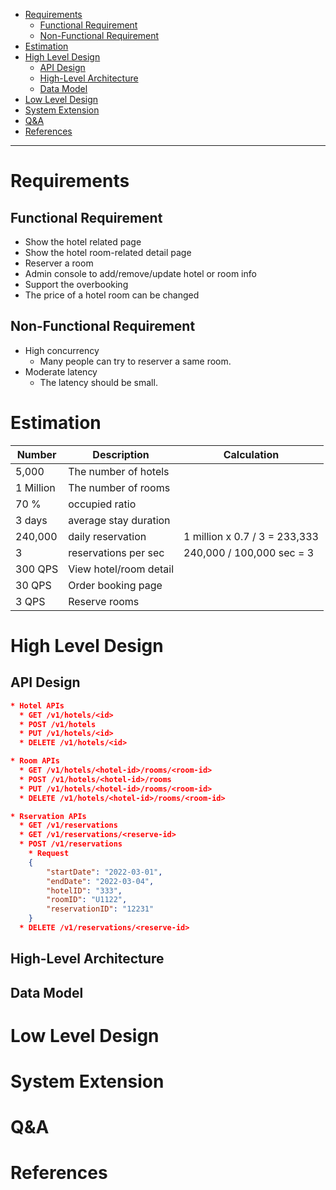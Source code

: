 - [Requirements](#requirements)
  - [Functional Requirement](#functional-requirement)
  - [Non-Functional Requirement](#non-functional-requirement)
- [Estimation](#estimation)
- [High Level Design](#high-level-design)
  - [API Design](#api-design)
  - [High-Level Architecture](#high-level-architecture)
  - [Data Model](#data-model)
- [Low Level Design](#low-level-design)
- [System Extension](#system-extension)
- [Q\&A](#qa)
- [References](#references)

----

# Requirements

## Functional Requirement

* Show the hotel related page
* Show the hotel room-related detail page
* Reserver a room
* Admin console to add/remove/update hotel or room info
* Support the overbooking
* The price of a hotel room can be changed

## Non-Functional Requirement

* High concurrency
  * Many people can try to reserver a same room.
* Moderate latency
  * The latency should be small.

# Estimation

| Number | Description | Calculation |
|--|---|--|
| 5,000 | The number of hotels | |
| 1 Million | The number of rooms | |
| 70 % | occupied ratio | |
| 3 days | average stay duration | |
| 240,000 | daily reservation | 1 million x 0.7 / 3 = 233,333 |
| 3 | reservations per sec | 240,000 / 100,000 sec = 3 |
| 300 QPS | View hotel/room detail | |
| 30 QPS | Order booking page | |
| 3 QPS | Reserve rooms | |

# High Level Design

## API Design

```json
* Hotel APIs
  * GET /v1/hotels/<id>
  * POST /v1/hotels
  * PUT /v1/hotels/<id>
  * DELETE /v1/hotels/<id>

* Room APIs
  * GET /v1/hotels/<hotel-id>/rooms/<room-id>
  * POST /v1/hotels/<hotel-id>/rooms
  * PUT /v1/hotels/<hotel-id>/rooms/<room-id>
  * DELETE /v1/hotels/<hotel-id>/rooms/<room-id>

* Rservation APIs
  * GET /v1/reservations
  * GET /v1/reservations/<reserve-id>
  * POST /v1/reservations
    * Request
    {
        "startDate": "2022-03-01",
        "endDate": "2022-03-04",
        "hotelID": "333",
        "roomID": "U1122",
        "reservationID": "12231"
    }
  * DELETE /v1/reservations/<reserve-id>
```

## High-Level Architecture

## Data Model

# Low Level Design

# System Extension

# Q&A

# References

